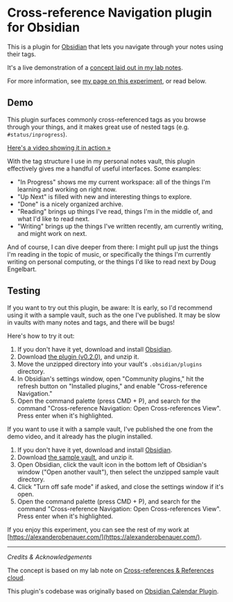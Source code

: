 # Cross-reference Navigation plugin for Obsidian

This is a plugin for [Obsidian](https://obsidian.md/) that lets you navigate through your notes using their tags.

It's a live demonstration of a <a href="https://alexanderobenauer.com/labnotes/015/" target="_blank">concept laid out in my lab notes</a>.

For more information, see <a href="https://alexanderobenauer.com/labnotes/exp001/" target="_blank">my page on this experiment</a>, or read below.

## Demo

This plugin surfaces commonly cross-referenced tags as you browse through your things, and it makes great use of nested tags (e.g. `#status/inprogress`).

[Here's a video showing it in action &raquo;](https://www.youtube.com/embed/sm5HXFNN8jE)

With the tag structure I use in my personal notes vault, this plugin effectively gives me a handful of useful interfaces. Some examples: 

- "In Progress" shows me my current workspace: all of the things I'm learning and working on right now.
- "Up Next" is filled with new and interesting things to explore.
- "Done" is a nicely organized archive.
- "Reading" brings up things I've read, things I'm in the middle of, and what I'd like to read next.
- "Writing" brings up the things I've written recently, am currently writing, and might work on next.

And of course, I can dive deeper from there: I might pull up just the things I'm reading in the topic of music, or specifically the things I'm currently writing on personal computing, or the things I'd like to read next by Doug Engelbart.

## Testing

If you want to try out this plugin, be aware: It is early, so I'd recommend using it with a sample vault, such as the one I've published. It may be slow in vaults with many notes and tags, and there will be bugs!

Here's how to try it out:

1. If you don't have it yet, download and install <a href="https://obsidian.md" target="_blank">Obsidian</a>.
2. Download [the plugin (v0.2.0)](https://github.com/alexobenauer/Cross-reference-Navigation-for-Obsidian/releases/download/0.2.0/plugin_cross-reference-navigation.zip), and unzip it.
3. Move the unzipped directory into your vault's `.obsidian/plugins` directory.
4. In Obsidian's settings window, open "Community plugins," hit the refresh button on "Installed plugins," and enable "Cross-reference Navigation."
5. Open the command palette (press CMD + P), and search for the command "Cross-reference Navigation: Open Cross-references View". Press enter when it's highlighted.

If you want to use it with a sample vault, I've published the one from the demo video, and it already has the plugin installed.

1. If you don't have it yet, download and install <a href="https://obsidian.md" target="_blank">Obsidian</a>.
2. Download <a href="/assets/files/exp001/Sample_Vault.zip" target="_blank">the sample vault</a>, and unzip it.
3. Open Obsidian, click the vault icon in the bottom left of Obsidian's window ("Open another vault"), then select the unzipped sample vault directory.
4. Click "Turn off safe mode" if asked, and close the settings window if it's open.
5. Open the command palette (press CMD + P), and search for the command "Cross-reference Navigation: Open Cross-references View". Press enter when it's highlighted.

If you enjoy this experiment, you can see the rest of my work at [https://alexanderobenauer.com/](https://alexanderobenauer.com/).

---

*Credits & Acknowledgements*

The concept is based on my lab note on [Cross-references & References cloud](https://alexanderobenauer.com/labnotes/015/).

This plugin's codebase was originally based on [Obsidian Calendar Plugin](https://github.com/liamcain/obsidian-calendar-plugin).

